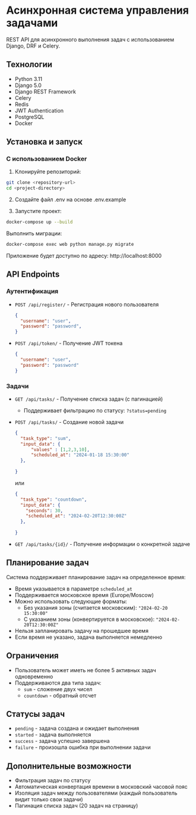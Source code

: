 # Асинхронная система управления задачами

REST API для асинхронного выполнения задач с использованием Django, DRF и Celery.

## Технологии

- Python 3.11
- Django 5.0
- Django REST Framework
- Celery
- Redis
- JWT Authentication
- PostgreSQL
- Docker

## Установка и запуск

### С использованием Docker

1. Клонируйте репозиторий:
```bash
git clone <repository-url>
cd <project-directory>
```

2. Создайте файл .env на основе .env.example

3. Запустите проект:
```bash
docker-compose up --build
```
Выполнить миграции:
```bash
docker-compose exec web python manage.py migrate
```
Приложение будет доступно по адресу: http://localhost:8000

## API Endpoints

### Аутентификация

- `POST /api/register/` - Регистрация нового пользователя
  ```json
  {
    "username": "user",
    "password": "password",
  }
  ```

- `POST /api/token/` - Получение JWT токена
  ```json
  {
    "username": "user",
    "password": "password"
  }
  ```

### Задачи

- `GET /api/tasks/` - Получение списка задач (с пагинацией)
  - Поддерживает фильтрацию по статусу: `?status=pending`

- `POST /api/tasks/` - Создание новой задачи
  ```json
  {
    "task_type": "sum",
    "input_data": {
        "values" : [1,2,3,10],
        "scheduled_at": "2024-01-18 15:30:00"  
    },
    
  }
  ```
  или
  ```json
  {
    "task_type": "countdown",
    "input_data": {
      "seconds": 30,
      "scheduled_at": "2024-02-20T12:30:00Z"  
    },
    
  }
  ```

- `GET /api/tasks/{id}/` - Получение информации о конкретной задаче

## Планирование задач

Система поддерживает планирование задач на определенное время:

- Время указывается в параметре `scheduled_at`
- Поддерживается московское время (Europe/Moscow)
- Можно использовать следующие форматы:
  - Без указания зоны (считается московским): `"2024-02-20 15:30:00"`
  - С указанием зоны (конвертируется в московское): `"2024-02-20T12:30:00Z"`
- Нельзя запланировать задачу на прошедшее время
- Если время не указано, задача выполняется немедленно

## Ограничения

- Пользователь может иметь не более 5 активных задач одновременно
- Поддерживаются два типа задач:
  - `sum` - сложение двух чисел
  - `countdown` - обратный отсчет

## Статусы задач

- `pending` - задача создана и ожидает выполнения
- `started` - задача выполняется
- `success` - задача успешно завершена
- `failure` - произошла ошибка при выполнении задачи

## Дополнительные возможности

- Фильтрация задач по статусу
- Автоматическая конвертация времени в московский часовой пояс
- Изоляция задач между пользователями (каждый пользователь видит только свои задачи)
- Пагинация списка задач (20 задач на страницу)